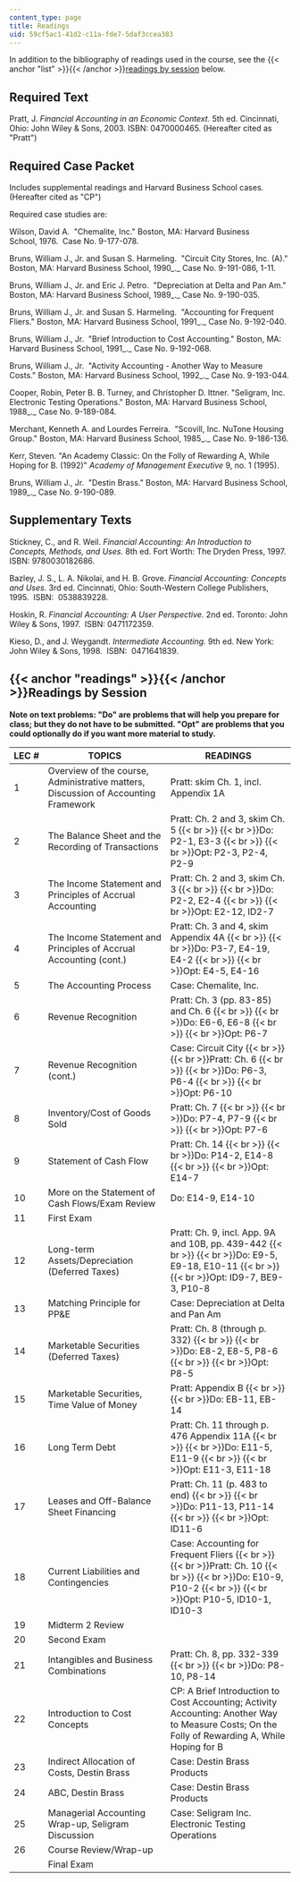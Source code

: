 ```yaml
---
content_type: page
title: Readings
uid: 59cf5ac1-41d2-c11a-fde7-5daf3ccea383
---
```


In addition to the bibliography of readings used in the course, see the {{< anchor "list" >}}{{< /anchor >}}[readings by session](#readings) below.

Required Text
-------------

Pratt, J. _Financial Accounting in an Economic Context._ 5th ed. Cincinnati, Ohio: John Wiley & Sons, 2003. ISBN: 0470000465. (Hereafter cited as "Pratt")

Required Case Packet
--------------------

Includes supplemental readings and Harvard Business School cases. (Hereafter cited as "CP")

Required case studies are:

Wilson, David A.  "Chemalite, Inc." Boston, MA: Harvard Business School, 1976.  Case No. 9-177-078.

Bruns, William J., Jr. and Susan S. Harmeling.  "Circuit City Stores, Inc. (A)." Boston, MA: Harvard Business School, 1990_._ Case No. 9-191-086, 1-11.

Bruns, William J., Jr. and Eric J. Petro.  "Depreciation at Delta and Pan Am." Boston, MA: Harvard Business School, 1989_._ Case No. 9-190-035.

Bruns, William J., Jr. and Susan S. Harmeling.  "Accounting for Frequent Fliers." Boston, MA: Harvard Business School, 1991_._ Case No. 9-192-040.

Bruns, William J., Jr.  "Brief Introduction to Cost Accounting." Boston, MA: Harvard Business School, 1991_._ Case No. 9-192-068.

Bruns, William J., Jr.  "Activity Accounting - Another Way to Measure Costs." Boston, MA: Harvard Business School, 1992_._ Case No. 9-193-044.

Cooper, Robin, Peter B. B. Turney, and Christopher D. Ittner. "Seligram, Inc. Electronic Testing Operations." Boston, MA: Harvard Business School, 1988_._ Case No. 9-189-084.

Merchant, Kenneth A. and Lourdes Ferreira.  "Scovill, Inc. NuTone Housing Group." Boston, MA: Harvard Business School, 1985_._ Case No. 9-186-136.

Kerr, Steven. "An Academy Classic: On the Folly of Rewarding A, While Hoping for B. (1992)" _Academy of Management Executive_ 9, no. 1 (1995).

Bruns, William J., Jr.  "Destin Brass." Boston, MA: Harvard Business School, 1989_._ Case No. 9-190-089.

Supplementary Texts
-------------------

Stickney, C., and R. Weil. _Financial Accounting: An Introduction to Concepts, Methods, and Uses._ 8th ed. Fort Worth: The Dryden Press, 1997.  ISBN: 9780030182686.

Bazley, J. S., L. A. Nikolai, and H. B. Grove. _Financial Accounting: Concepts and Uses._ 3rd ed. Cincinnati, Ohio: South-Western College Publishers, 1995.  ISBN:  0538839228.

Hoskin, R. _Financial Accounting: A User Perspective._ 2nd ed. Toronto: John Wiley & Sons, 1997.  ISBN: 0471172359.

Kieso, D., and J. Weygandt. _Intermediate Accounting._ 9th ed. New York: John Wiley & Sons, 1998.  ISBN:  0471641839.

{{< anchor "readings" >}}{{< /anchor >}}Readings by Session
-----------------------------------------------------------

**Note on text problems: "Do" are problems that will help you prepare for class; but they do not have to be submitted. "Opt" are problems that you could optionally do if you want more material to study.**

| LEC # | TOPICS | READINGS |
| --- | --- | --- |
| 1 | Overview of the course, Administrative matters, Discussion of Accounting Framework | Pratt: skim Ch. 1, incl. Appendix 1A |
| 2 | The Balance Sheet and the Recording of Transactions | Pratt: Ch. 2 and 3, skim Ch. 5  {{< br >}}  {{< br >}}Do: P2-1, E3-3  {{< br >}}  {{< br >}}Opt: P2-3, P2-4, P2-9 |
| 3 | The Income Statement and Principles of Accrual Accounting | Pratt: Ch. 2 and 3, skim Ch. 3  {{< br >}}  {{< br >}}Do: P2-2, E2-4  {{< br >}}  {{< br >}}Opt: E2-12, ID2-7 |
| 4 | The Income Statement and Principles of Accrual Accounting (cont.) | Pratt: Ch. 3 and 4, skim Appendix 4A  {{< br >}}  {{< br >}}Do: P3-7, E4-19, E4-2  {{< br >}}  {{< br >}}Opt: E4-5, E4-16 |
| 5 | The Accounting Process | Case: Chemalite, Inc. |
| 6 | Revenue Recognition | Pratt: Ch. 3 (pp. 83-85) and Ch. 6  {{< br >}}  {{< br >}}Do: E6-6, E6-8  {{< br >}}  {{< br >}}Opt: P6-7 |
| 7 | Revenue Recognition (cont.) | Case: Circuit City  {{< br >}}  {{< br >}}Pratt: Ch. 6  {{< br >}}  {{< br >}}Do: P6-3, P6-4  {{< br >}}  {{< br >}}Opt: P6-10 |
| 8 | Inventory/Cost of Goods Sold | Pratt: Ch. 7  {{< br >}}  {{< br >}}Do: P7-4, P7-9  {{< br >}}  {{< br >}}Opt: P7-6 |
| 9 | Statement of Cash Flow | Pratt: Ch. 14  {{< br >}}  {{< br >}}Do: P14-2, E14-8  {{< br >}}  {{< br >}}Opt: E14-7 |
| 10 | More on the Statement of Cash Flows/Exam Review | Do: E14-9, E14-10 |
| 11 | First Exam | &nbsp; |
| 12 | Long-term Assets/Depreciation (Deferred Taxes) | Pratt: Ch. 9, incl. App. 9A and 10B, pp. 439-442  {{< br >}}  {{< br >}}Do: E9-5, E9-18, E10-11  {{< br >}}  {{< br >}}Opt: ID9-7, BE9-3, P10-8 |
| 13 | Matching Principle for PP&E | Case: Depreciation at Delta and Pan Am |
| 14 | Marketable Securities (Deferred Taxes) | Pratt: Ch. 8 (through p. 332)  {{< br >}}  {{< br >}}Do: E8-2, E8-5, P8-6  {{< br >}}  {{< br >}}Opt: P8-5 |
| 15 | Marketable Securities, Time Value of Money | Pratt: Appendix B  {{< br >}}  {{< br >}}Do: EB-11, EB-14 |
| 16 | Long Term Debt | Pratt: Ch. 11 through p. 476 Appendix 11A  {{< br >}}  {{< br >}}Do: E11-5, E11-9  {{< br >}}  {{< br >}}Opt: E11-3, E11-18 |
| 17 | Leases and Off-Balance Sheet Financing | Pratt: Ch. 11 (p. 483 to end)  {{< br >}}  {{< br >}}Do: P11-13, P11-14  {{< br >}}  {{< br >}}Opt: ID11-6 |
| 18 | Current Liabilities and Contingencies | Case: Accounting for Frequent Fliers  {{< br >}}  {{< br >}}Pratt: Ch. 10  {{< br >}}  {{< br >}}Do: E10-9, P10-2  {{< br >}}  {{< br >}}Opt: P10-5, ID10-1, ID10-3 |
| 19 | Midterm 2 Review | &nbsp; |
| 20 | Second Exam | &nbsp; |
| 21 | Intangibles and Business Combinations | Pratt: Ch. 8, pp. 332-339  {{< br >}}  {{< br >}}Do: P8-10, P8-14 |
| 22 | Introduction to Cost Concepts | CP: A Brief Introduction to Cost Accounting; Activity Accounting: Another Way to Measure Costs; On the Folly of Rewarding A, While Hoping for B |
| 23 | Indirect Allocation of Costs, Destin Brass | Case: Destin Brass Products |
| 24 | ABC, Destin Brass | Case: Destin Brass Products |
| 25 | Managerial Accounting Wrap-up, Seligram Discussion | Case: Seligram Inc. Electronic Testing Operations |
| 26 | Course Review/Wrap-up | &nbsp; |
| &nbsp; | Final Exam |